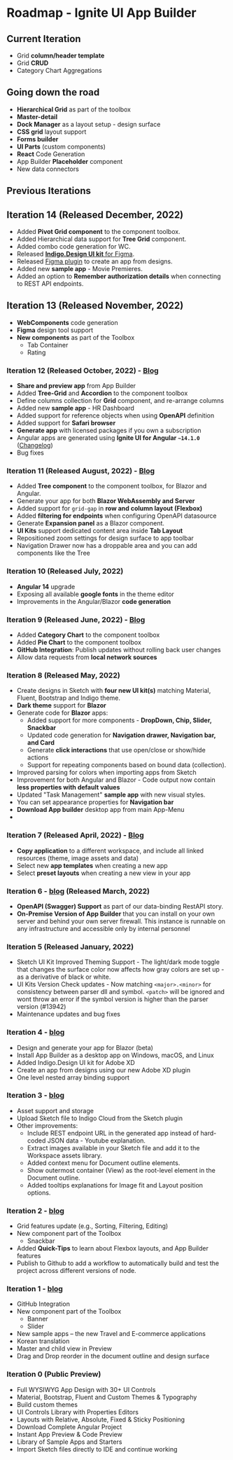# Roadmap - Ignite UI App Builder
## Current Iteration
- Grid **column/header template**
- Grid **CRUD**
- Category Chart Aggregations

## Going down the road
- **Hierarchical Grid** as part of the toolbox
- **Master-detail**
- **Dock Manager** as a layout setup - design surface
- **CSS grid** layout support
- **Forms builder**
- **UI Parts** (custom components)
- **React** Code Generation
- App Builder **Placeholder** component
- New data connectors

## Previous Iterations

## Iteration 14 (Released December, 2022)
- Added **Pivot Grid component** to the component toolbox.
- Added Hierarchical data support for **Tree Grid** component.
- Added combo code generation for WC.
- Released [**Indigo.Design UI kit** for Figma](https://www.figma.com/@infragistics).
- Released [Figma plugin](https://www.figma.com/community/plugin/1170035114372031474) to create an app from designs.
- Added new **sample app** - Movie Premieres.
- Added an option to **Remember authorization details** when connecting to REST API endpoints.

## Iteration 13 (Released November, 2022)
- **WebComponents** code generation
- **Figma** design tool support 
- **New components** as part of the Toolbox
  - Tab Container 
  - Rating

### Iteration 12 (Released October, 2022) - [Blog](https://www.infragistics.com/community/blogs/b/infragistics/posts/app-builder-release-with-web-components-code-generation-tree-grid-and-more)
- **Share and preview app** from App Builder
- Added **Tree-Grid** and **Accordion** to the component toolbox
- Define columns collection for **Grid** component, and re-arrange columns
- Added new **sample app** - HR Dashboard
- Added support for reference objects when using **OpenAPI** definition
- Added support for **Safari browser**
- **Generate app** with licensed packages if you own a subscription
- Angular apps are generated using **Ignite UI for Angular `~14.1.0`** ([Changelog](https://github.com/IgniteUI/igniteui-angular/blob/master/CHANGELOG.md#1410))
- Bug fixes

### Iteration 11 (Released August, 2022) - [Blog](https://www.infragistics.com/community/blogs/b/infragistics/posts/app-builder-release-with-blazor-server)
- Added **Tree component** to the component toolbox, for Blazor and Angular.
- Generate your app for both **Blazor WebAssembly and Server**
- Added support for `grid-gap` in **row and column layout (Flexbox)**
- Added **filtering for endpoints** when configuring OpenAPI datasource
- Generate **Expansion panel** as a Blazor component.
- **UI Kits** support dedicated content area inside **Tab Layout**
- Repositioned zoom settings for design surface to app toolbar
- Navigation Drawer now has a droppable area and you can add components like the Tree

### Iteration 10 (Released July, 2022)
- **Angular 14** upgrade
- Exposing all available **google fonts** in the theme editor
- Improvements in the Angular/Blazor **code generation**

### Iteration 9 (Released June, 2022) - [Blog](https://www.infragistics.com/community/blogs/b/infragistics/posts/app-builder-release-with-charts-support)
- Added **Category Chart** to the component toolbox
- Added **Pie Chart** to the component toolbox
- **GitHub Integration**: Publish updates without rolling back user changes
- Allow data requests from **local network sources**

### Iteration 8 (Released May, 2022)
- Create designs in Sketch with **four new UI kit(s)** matching Material, Fluent, Bootstrap and Indigo theme.
- **Dark theme** support for **Blazor**
- Generate code for **Blazor** apps:
  - Added support for more components - **DropDown, Chip, Slider, Snackbar**
  - Updated code generation for **Navigation drawer, Navigation bar, and Card**
  - Generate **click interactions** that use open/close or show/hide actions
  - Support for repeating components based on bound data (collection).
- Improved parsing for colors when importing apps from Sketch
- Improvement for both Angular and Blazor - Code output now contain **less properties with default values**
- Updated "Task Management" **sample app** with new visual styles.
- You can set appearance properties for **Navigation bar**
- **Download App builder** desktop app from main App-Menu
- 
### Iteration 7 (Released April, 2022) - [Blog](https://www.infragistics.com/community/blogs/b/infragistics/posts/app-builder-release-with-copy-application-new-app-layouts-and-presets)
- **Copy application** to a different workspace, and include all linked resources (theme, image assets and data)
- Select new **app templates** when creating a new app
- Select **preset layouts** when creating a new view in your app

### Iteration 6 - [blog](https://www.infragistics.com/community/blogs/b/infragistics/posts/app-builder-release-with-swagger-support-and-more)   (Released March, 2022)
- **OpenAPI (Swagger) Support** as part of our data-binding RestAPI story.
- **On-Premise Version of App Builder** that you can install on your own server and behind your own server firewall. This instance is runnable on any infrastructure and accessible only by internal personnel

### Iteration 5  (Released January, 2022)
- Sketch UI Kit Improved Theming Support - The light/dark mode toggle that changes the surface color now affects how gray colors are set up - as a derivative of black or white.
- UI Kits Version Check updates - Now matching `<major>.<minor>` for consistency between parser dll and symbol. `<patch>` will be ignored and wont throw an error if the symbol version is higher than the parser version (#13942)
- Maintenance updates and bug fixes

### Iteration 4 - [blog](https://www.infragistics.com/community/blogs/b/jason_beres/posts/app-builder-release-with-blazor-desktop-app-and-more)
- Design and generate your app for Blazor (beta)
- Install App Builder as a desktop app on Windows, macOS, and Linux
- Added Indigo.Design UI kit for Adobe XD
- Create an app from designs using our new Adobe XD plugin
- One level nested array binding support

### Iteration 3 - [blog](https://www.infragistics.com/community/blogs/b/jason_beres/posts/indigo-design-app-builder-october-release-with-assets-support) 
- Asset support and storage
- Upload Sketch file to Indigo Cloud from the Sketch plugin
- Other improvements:
  - Include REST endpoint URL in the generated app instead of hard-coded JSON data - Youtube explanation.
  - Extract images available in your Sketch file and add it to the Workspace assets library.
  - Added context menu for Document outline elements.
  - Show outermost container (View) as the root-level element in the Document outline.
  - Added tooltips explanations for Image fit and Layout position options.

### Iteration 2 - [blog](https://www.infragistics.com/community/blogs/b/infragistics/posts/indigo-design-app-builder-september-release)
- Grid features update (e.g., Sorting, Filtering, Editing)
- New component part of the Toolbox
    - Snackbar
- Added **Quick-Tips** to learn about Flexbox layouts, and App Builder features
- Publish to Github to add a workflow to automatically build and test the project across different versions of node.

### Iteration 1 - [blog](https://www.infragistics.com/community/blogs/b/infragistics/posts/indigo-design-app-builder-july-release)
- GitHub Integration
- New component part of the Toolbox
    - Banner
    - Slider
- New sample apps – the new Travel and E-commerce applications 
- Korean translation
- Master and child view in Preview
- Drag and Drop reorder in the document outline and design surface

### Iteration 0 (Public Preview)
- Full WYSIWYG App Design with 30+ UI Controls
- Material, Bootstrap, Fluent and Custom Themes & Typography
- Build custom themes
- UI Controls Library with Properties Editors
- Layouts with Relative, Absolute, Fixed & Sticky Positioning
- Download Complete Angular Project
- Instant App Preview & Code Preview
- Library of Sample Apps and Starters
- Import Sketch files directly to IDE and continue working 

